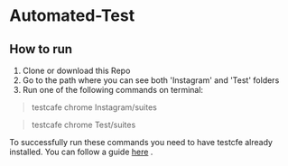# Automated-Test
## How to run

 1. Clone or download this Repo
 2. Go to the path where you can see both 'Instagram' and 'Test' folders
 3. Run one of the following commands on terminal:
 

> testcafe chrome Instagram/suites

> testcafe chrome Test/suites

To successfully run these commands you need to have testcfe already installed.
You can follow a guide [here](https://github.com/DevExpress/testcafe#getting-started) .
